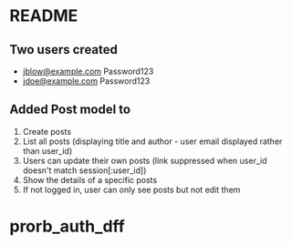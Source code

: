 # README

## Two users created

- <jblow@example.com>   Password123
- <jdoe@example.com>    Password123

## Added Post model to

1. Create posts
2. List all posts (displaying title and author - user email displayed rather than user_id)
3. Users can update their own posts (link suppressed when user_id doesn't match session[:user_id])
4. Show the details of a specific posts
5. If not logged in, user can only see posts but not edit them
# prorb_auth_dff

